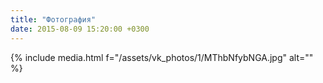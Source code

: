 ```yaml
---
title: "Фотография"
date: 2015-08-09 15:20:00 +0300
---
```



{% include media.html f="/assets/vk_photos/1/MThbNfybNGA.jpg" alt="" %}
